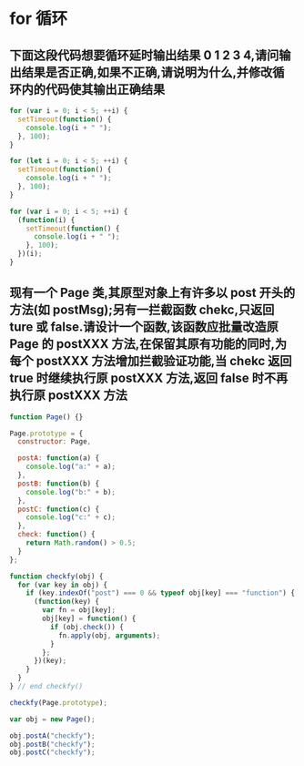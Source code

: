 # for 循环

## 下面这段代码想要循环延时输出结果 0 1 2 3 4,请问输出结果是否正确,如果不正确,请说明为什么,并修改循环内的代码使其输出正确结果

```js
for (var i = 0; i < 5; ++i) {
  setTimeout(function() {
    console.log(i + " ");
  }, 100);
}

for (let i = 0; i < 5; ++i) {
  setTimeout(function() {
    console.log(i + " ");
  }, 100);
}

for (var i = 0; i < 5; ++i) {
  (function(i) {
    setTimeout(function() {
      console.log(i + " ");
    }, 100);
  })(i);
}
```

## 现有一个 Page 类,其原型对象上有许多以 post 开头的方法(如 postMsg);另有一拦截函数 chekc,只返回 ture 或 false.请设计一个函数,该函数应批量改造原 Page 的 postXXX 方法,在保留其原有功能的同时,为每个 postXXX 方法增加拦截验证功能,当 chekc 返回 true 时继续执行原 postXXX 方法,返回 false 时不再执行原 postXXX 方法

```js
function Page() {}

Page.prototype = {
  constructor: Page,

  postA: function(a) {
    console.log("a:" + a);
  },
  postB: function(b) {
    console.log("b:" + b);
  },
  postC: function(c) {
    console.log("c:" + c);
  },
  check: function() {
    return Math.random() > 0.5;
  }
};

function checkfy(obj) {
  for (var key in obj) {
    if (key.indexOf("post") === 0 && typeof obj[key] === "function") {
      (function(key) {
        var fn = obj[key];
        obj[key] = function() {
          if (obj.check()) {
            fn.apply(obj, arguments);
          }
        };
      })(key);
    }
  }
} // end checkfy()

checkfy(Page.prototype);

var obj = new Page();

obj.postA("checkfy");
obj.postB("checkfy");
obj.postC("checkfy");
```
